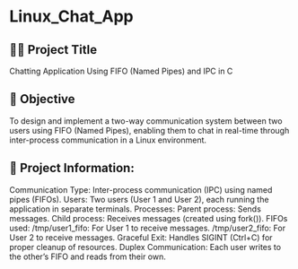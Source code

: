 # Linux_Chat_App

## 👨‍💻 Project Title
Chatting Application Using FIFO (Named Pipes) and IPC in C

## 🎯 Objective
To design and implement a two-way communication system between two users using FIFO (Named Pipes), enabling them to chat in real-time through inter-process communication in a Linux environment.

## 📝 Project Information:

Communication Type: Inter-process communication (IPC) using named pipes (FIFOs).
Users: Two users (User 1 and User 2), each running the application in separate terminals.
Processes:
Parent process: Sends messages.
Child process: Receives messages (created using fork()).
FIFOs used:
/tmp/user1_fifo: For User 1 to receive messages.
/tmp/user2_fifo: For User 2 to receive messages.
Graceful Exit: Handles SIGINT (Ctrl+C) for proper cleanup of resources.
Duplex Communication: Each user writes to the other’s FIFO and reads from their own.
